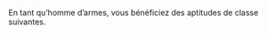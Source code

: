 ﻿---
id: class_mighty_fr.md#homme-darmes
name: Homme d'armes
alt_name: Mighty (RPG p62)
source: (JDR p62)
---
En tant qu’homme d’armes, vous bénéficiez des aptitudes de classe suivantes.

